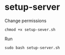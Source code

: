 # setup-server

Change permissions

```
chmod +x setup-sever.sh
```

Run

```
sudo bash setup-server.sh
```